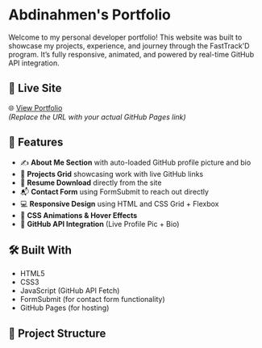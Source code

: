 # Abdinahmen's Portfolio

Welcome to my personal developer portfolio! This website was built to showcase my projects, experience, and journey through the FastTrack'D program. It’s fully responsive, animated, and powered by real-time GitHub API integration.

## 🚀 Live Site

🌐 [View Portfolio](https://abdirahman-ai.github.io/portfolio/)  
*(Replace the URL with your actual GitHub Pages link)*

## 📌 Features

- ✍️ **About Me Section** with auto-loaded GitHub profile picture and bio
- 💼 **Projects Grid** showcasing work with live GitHub links
- 📄 **Resume Download** directly from the site
- 📬 **Contact Form** using FormSubmit to reach out directly
- 💻 **Responsive Design** using HTML and CSS Grid + Flexbox
- 🎨 **CSS Animations & Hover Effects**
- 🧠 **GitHub API Integration** (Live Profile Pic + Bio)

## 🛠️ Built With

- HTML5  
- CSS3  
- JavaScript (GitHub API Fetch)  
- FormSubmit (for contact form functionality)  
- GitHub Pages (for hosting)

## 📂 Project Structure

